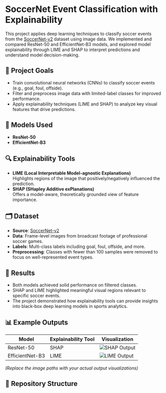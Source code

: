 # SoccerNet Event Classification with Explainability

This project applies deep learning techniques to classify soccer events from the [SoccerNet-v2](https://www.soccer-net.org/) dataset using image data. We implemented and compared ResNet-50 and EfficientNet-B3 models, and explored model explainability through LIME and SHAP to interpret predictions and understand model decision-making.

## 📌 Project Goals

- Train convolutional neural networks (CNNs) to classify soccer events (e.g., goal, foul, offside).
- Filter and preprocess image data with limited-label classes for improved performance.
- Apply explainability techniques (LIME and SHAP) to analyze key visual features that drive predictions.

## 🧠 Models Used

- **ResNet-50**  
- **EfficientNet-B3**

## 🔍 Explainability Tools

- **LIME (Local Interpretable Model-agnostic Explanations)**  
  Highlights regions of the image that positively/negatively influenced the prediction.
- **SHAP (SHapley Additive exPlanations)**  
  Offers a model-aware, theoretically grounded view of feature importance.

## 🗂️ Dataset

- **Source**: [SoccerNet-v2](https://www.soccer-net.org/)  
- **Data**: Frame-level images from broadcast footage of professional soccer games.  
- **Labels**: Multi-class labels including goal, foul, offside, and more.  
- **Preprocessing**: Classes with fewer than 100 samples were removed to focus on well-represented event types.

## 🧪 Results

- Both models achieved solid performance on filtered classes.
- SHAP and LIME highlighted meaningful visual regions relevant to specific soccer events.
- The project demonstrated how explainability tools can provide insights into black-box deep learning models in sports analytics.

## 📊 Example Outputs

| Model      | Explainability Tool | Visualization |
|------------|---------------------|----------------|
| ResNet-50  | SHAP                | ![SHAP Output](images/shap_example.png) |
| EfficientNet-B3 | LIME         | ![LIME Output](images/lime_example.png) |

_(Replace the image paths with your actual output visualizations)_

## 📁 Repository Structure

